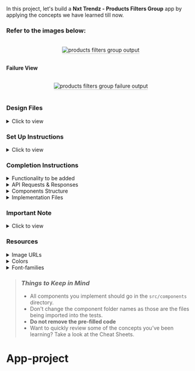 In this project, let's build a **Nxt Trendz - Products Filters Group** app by applying the concepts we have learned till now.

### Refer to the images below:

<br/>
<div style="text-align: center;">
    <img src="https://assets.ccbp.in/frontend/content/react-js/nxt-trendz-products-filter-group-output-v0.gif" alt="products filters group output" style="max-width:70%;box-shadow:0 2.8px 2.2px rgba(0, 0, 0, 0.12)">
</div>
<br/>

**Failure View**

<br/>
<div style="text-align: center;">
    <img src="https://assets.ccbp.in/frontend/content/react-js/nxt-trendz-products-filter-group-failure-view-output.gif" alt="products filters group failure output" style="max-width:70%;box-shadow:0 2.8px 2.2px rgba(0, 0, 0, 0.12)">
</div>
<br/>

### Design Files

<details>
<summary>Click to view</summary>

- [Extra Small (Size < 576px) and Small (Size >= 576px) - Products](https://assets.ccbp.in/frontend/content/react-js/nxt-trendz-products-filter-group-sm-output-v2.png)
- [Extra Small (Size < 576px) and Small (Size >= 576px) - No Products](https://assets.ccbp.in/frontend/content/react-js/nxt-trendz-products-filter-group-sm-no-products-output-v0.png)
- [Extra Small (Size < 576px) and Small (Size >= 576px) - Failure View](https://assets.ccbp.in/frontend/content/react-js/nxt-trendz-products-filter-group-sm-failure-view-output.png)
- [Medium (Size >= 768px), Large (Size >= 992px) and Extra Large (Size >= 1200px) - Products](https://assets.ccbp.in/frontend/content/react-js/nxt-trendz-products-filter-group-lg-output-v2.png)
- [Medium (Size >= 768px), Large (Size >= 992px) and Extra Large (Size >= 1200px) - No Products](https://assets.ccbp.in/frontend/content/react-js/nxt-trendz-products-filter-group-lg-no-products-output.png)
- [Medium (Size >= 768px), Large (Size >= 992px) and Extra Large (Size >= 1200px) - Failure View](https://assets.ccbp.in/frontend/content/react-js/nxt-trendz-products-filter-group-lg-failure-view.png)

</details>

### Set Up Instructions

<details>
<summary>Click to view</summary>

- Download dependencies by running `npm install`
- Start up the app using `npm start`
</details>

### Completion Instructions

<details>
<summary>Functionality to be added</summary>
<br/>

The app must have the following functionalities

- When an authenticated user opens the Products Route,

  - An HTTP GET request should be made to **productsApiUrl** with `jwt_token` in the Cookies and query parameters `title_search`, `category`, and `rating` with initial values as **empty strings**
    - **_loader_** should be displayed while fetching the data
    - After the data is fetched successfully, display the products list received in the response
    - If the HTTP GET request made is unsuccessful, then the [Failure view](https://assets.ccbp.in/frontend/content/react-js/nxt-trendz-products-filter-group-lg-failure-view.png) should be displayed
  - When a non-empty value is provided in the Search Input and the **Enter** button is clicked
    - Make an HTTP GET request to the **productsApiUrl** with `jwt_token` in the Cookies and query parameter `title_search` with value as the text provided in the Search Input
    - **_loader_** should be displayed while fetching the data
    - After the data is fetched successfully, display the products list received in the response
  - When a **Category** is clicked
    - Make an HTTP GET request to the URL **productsApiUrl** with `jwt_token` in the Cookies and query parameter `category` with value as the id of the category clicked
    - **_loader_** should be displayed while fetching the data
    - After the data is fetched successfully, display the products list received in the response
  - When a **Rating** is clicked
    - Make an HTTP GET request to the URL **productsApiUrl** with `jwt_token` in the Cookies and query parameter `rating` with value as the id of the rating clicked
    - **_loader_** should be displayed while fetching the data
    - After the data is fetched successfully, display the products list received in the response
  - When the **Clear Filters** button is clicked
    - All the filters applied should be reset to initial values
    - Make an HTTP GET request to the URL **productsApiUrl** with`jwt_token` in the Cookies and without any filters
    - **_loader_** should be displayed while fetching the data
    - After the data is fetched successfully, display the products list received in the response
  - When multiple filters are applied, then the HTTP GET request should be made with all the filters that are applied

  - For example: When the **Electronics** Category is clicked and rating **4 and above** is clicked the **productsApiUrl** will be as follows

  ```js
  const apiUrl = 'https://apis.ccbp.in/products?sort_by=PRICE_HIGH&category=2&title_search=&rating=4'
  ```

  - If the HTTP GET request returns empty products list, then [No Products View](https://assets.ccbp.in/frontend/content/react-js/nxt-trendz-products-filter-group-lg-no-products-output.png) should be displayed.
  - If the HTTP GET request made is unsuccessful, then the [Failure view](https://assets.ccbp.in/frontend/content/react-js/nxt-trendz-products-filter-group-lg-failure-view.png) should be displayed

  - The `AllProductsSection` component will consist `categoryOptions`. It consists of a list of category option objects with the following properties in each category option object

  |    Key     | Data Type |
  | :--------: | :-------: |
  | categoryId |  String   |
  |    name    |  String   |

  - The `AllProductsSection` component will consist `ratingOption`. It consists of a list of category rating option objects with the following properties in each rating option object

  |   Key    | Data Type |
  | :------: | :-------: |
  | ratingId |  String   |
  | imageUrl |  String   |

</details>

<details>

<summary>API Requests & Responses</summary>
<br/>

**productsApiUrl**

#### API: `https://apis.ccbp.in/products`

#### Example: `https://apis.ccbp.in/products?sort_by=PRICE_HIGH&category=4&title_search=machine&rating=4`

#### Method: `GET`

#### Description:

Returns a response containing the list of Products

#### Success Response

```json
{
  "products": [
    {
      "title": "Front Load Machine",
      "brand": "Samsung",
      "price": 22490,
      "id": 24,
      "image_url": "https://assets.ccbp.in/frontend/react-js/ecommerce/appliances-washing-machine.png",
      "rating": 4.5,
    },
      ....
  ]
}
```

</details>

<details>
<summary>Components Structure</summary>

<br/>
<div style="text-align: center;">
    <img src="https://assets.ccbp.in/frontend/content/react-js/nxt-trendz-products-filter-group-component-structure-breakdown.png" alt="component-breakdown-structure" style="max-width:100%;box-shadow:0 2.8px 2.2px rgba(0, 0, 0, 0.12)">
</div>
<br/>

</details>

<details>
<summary>Implementation Files</summary>
<br/>

Use these files to complete the implementation:

- `src/components/AllProductsSection/index.js`
- `src/components/AllProductsSection/index.css`
- `src/components/FiltersGroup/index.js`
- `src/components/FiltersGroup/index.css`
</details>

### Important Note

<details>
<summary>Click to view</summary>

<br/>

**The following instructions are required for the tests to pass**

- `Home` Route should consist of `/` in the URL path
- `Login` Route should consist of `/login` in the URL path
- `Products` Route should consist of `/products` in the URL path
- `Cart` Route should consist of `/cart` in the URL path
- No need to use the `BrowserRouter` in `App.js` as we have already included in `index.js`

- User credentials

  ```text
   username: raja
   password: raja@2021
  ```

- The rating stars images in the route should have the alt attribute value as **rating {ratingId}**

</details>

### Resources

<details>
<summary>Image URLs</summary>

- [https://assets.ccbp.in/frontend/react-js/nxt-trendz/nxt-trendz-no-products-view.png](https://assets.ccbp.in/frontend/react-js/nxt-trendz/nxt-trendz-no-products-view.png) alt should be **no products**
- [https://assets.ccbp.in/frontend/react-js/nxt-trendz/nxt-trendz-products-error-view.png](https://assets.ccbp.in/frontend/react-js/nxt-trendz/nxt-trendz-products-error-view.png) alt should be **products failure**

</details>

<details>
<summary>Colors</summary>

<br/>

<div style="background-color: #f1f5f9; width: 150px; padding: 10px; color: black">Hex: #f1f5f9</div>
<div style="background-color: #0f172a; width: 150px; padding: 10px; color: white">Hex: #0f172a</div>
<div style="background-color: #12022f; width: 150px; padding: 10px; color: white">Hex: #12022f</div>
<div style="background-color: #64748b; width: 150px; padding: 10px; color: white">Hex: #64748b</div>
<div style="background-color: #475569; width: 150px; padding: 10px; color: white">Hex: #475569</div>
<div style="background-color: #0967d2; width: 150px; padding: 10px; color: white">Hex: #0967d2</div>
<div style="background-color: #ffffff; width: 150px; padding: 10px; color: black">Hex: #ffffff</div>

</details>

<details>
<summary>Font-families</summary>

- Roboto

</details>

> ### _Things to Keep in Mind_
>
> - All components you implement should go in the `src/components` directory.
> - Don't change the component folder names as those are the files being imported into the tests.
> - **Do not remove the pre-filled code**
> - Want to quickly review some of the concepts you’ve been learning? Take a look at the Cheat Sheets.
# App-project

